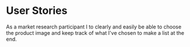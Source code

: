 <h1> User Stories </h1>

As a market research participant I to clearly and easily be able to choose the product image and keep track of what I've chosen to make a list at the end.